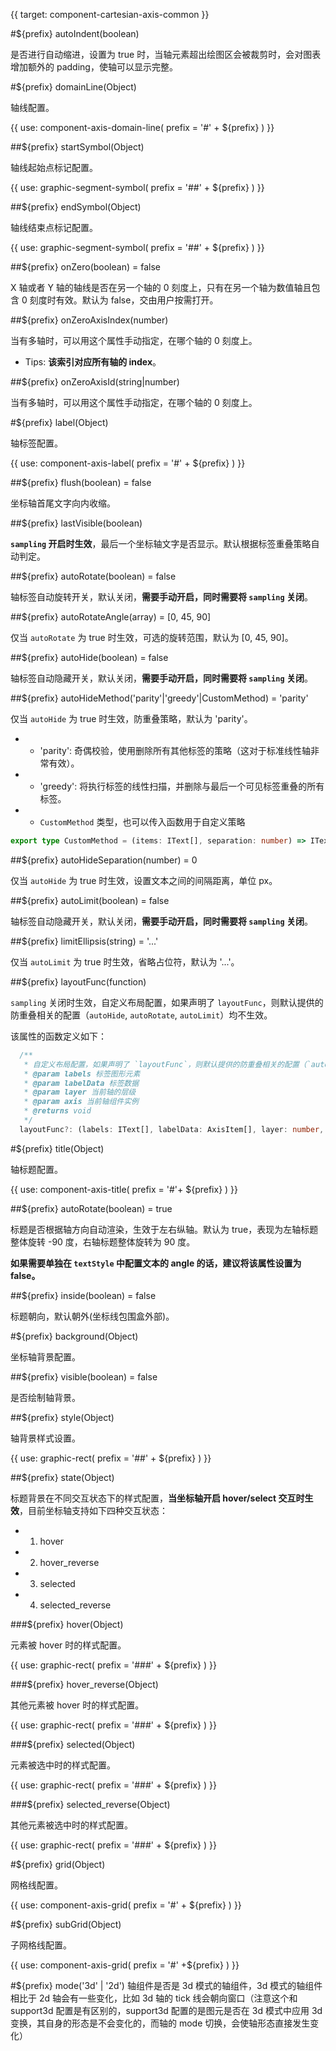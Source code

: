 {{ target: component-cartesian-axis-common }}

#${prefix} autoIndent(boolean)

是否进行自动缩进，设置为 true 时，当轴元素超出绘图区会被裁剪时，会对图表增加额外的 padding，使轴可以显示完整。

#${prefix} domainLine(Object)

轴线配置。

{{ use: component-axis-domain-line(
  prefix = '#' + ${prefix}
) }}

##${prefix} startSymbol(Object)

轴线起始点标记配置。

{{ use:  graphic-segment-symbol(
  prefix = '##' + ${prefix}
) }}

##${prefix} endSymbol(Object)

轴线结束点标记配置。

{{ use:  graphic-segment-symbol(
  prefix = '##' + ${prefix}
) }}

##${prefix} onZero(boolean) = false

X 轴或者 Y 轴的轴线是否在另一个轴的 0 刻度上，只有在另一个轴为数值轴且包含 0 刻度时有效。默认为 false，交由用户按需打开。

##${prefix} onZeroAxisIndex(number)

当有多轴时，可以用这个属性手动指定，在哪个轴的 0 刻度上。

- Tips: **该索引对应所有轴的 index**。

##${prefix} onZeroAxisId(string|number)

当有多轴时，可以用这个属性手动指定，在哪个轴的 0 刻度上。

#${prefix} label(Object)

轴标签配置。

{{ use: component-axis-label(
  prefix  = '#' + ${prefix}
) }}

##${prefix} flush(boolean) = false

坐标轴首尾文字向内收缩。

##${prefix} lastVisible(boolean)

**`sampling` 开启时生效**，最后一个坐标轴文字是否显示。默认根据标签重叠策略自动判定。

##${prefix} autoRotate(boolean) = false

轴标签自动旋转开关，默认关闭，**需要手动开启，同时需要将 `sampling` 关闭**。

##${prefix} autoRotateAngle(array) = [0, 45, 90]

仅当 `autoRotate` 为 true 时生效，可选的旋转范围，默认为 [0, 45, 90]。

##${prefix} autoHide(boolean) = false

轴标签自动隐藏开关，默认关闭，**需要手动开启，同时需要将 `sampling` 关闭**。

##${prefix} autoHideMethod('parity'|'greedy'|CustomMethod) = 'parity'

仅当 `autoHide` 为 true 时生效，防重叠策略，默认为 'parity'。

- - 'parity': 奇偶校验，使用删除所有其他标签的策略（这对于标准线性轴非常有效）。
- - 'greedy': 将执行标签的线性扫描，并删除与最后一个可见标签重叠的所有标签。
- - `CustomMethod` 类型，也可以传入函数用于自定义策略

```ts
export type CustomMethod = (items: IText[], separation: number) => IText[];
```

##${prefix} autoHideSeparation(number) = 0

仅当 `autoHide` 为 true 时生效，设置文本之间的间隔距离，单位 px。

##${prefix} autoLimit(boolean) = false

轴标签自动隐藏开关，默认关闭，**需要手动开启，同时需要将 `sampling` 关闭**。

##${prefix} limitEllipsis(string) = '...'

仅当 `autoLimit` 为 true 时生效，省略占位符，默认为 '...'。

##${prefix} layoutFunc(function)

`sampling` 关闭时生效，自定义布局配置，如果声明了 `layoutFunc`，则默认提供的防重叠相关的配置（`autoHide`, `autoRotate`, `autoLimit`）均不生效。

该属性的函数定义如下：

```ts
  /**
   * 自定义布局配置，如果声明了 `layoutFunc`，则默认提供的防重叠相关的配置（`autoHide`, `autoRotate`, `autoLimit`）均不生效
   * @param labels 标签图形元素
   * @param labelData 标签数据
   * @param layer 当前轴的层级
   * @param axis 当前轴组件实例
   * @returns void
   */
  layoutFunc?: (labels: IText[], labelData: AxisItem[], layer: number, axis: IGroup) => void;
```

#${prefix} title(Object)

轴标题配置。

{{ use: component-axis-title(
  prefix = '#'+ ${prefix}
) }}

##${prefix} autoRotate(boolean) = true

标题是否根据轴方向自动渲染，生效于左右纵轴。默认为 true，表现为左轴标题整体旋转 -90 度，右轴标题整体旋转为 90 度。

**如果需要单独在 `textStyle` 中配置文本的 angle 的话，建议将该属性设置为 false。**

##${prefix} inside(boolean) = false

标题朝向，默认朝外(坐标线包围盒外部)。

#${prefix} background(Object)

坐标轴背景配置。

##${prefix} visible(boolean) = false

是否绘制轴背景。

##${prefix} style(Object)

轴背景样式设置。

{{ use: graphic-rect(
  prefix = '##' + ${prefix}
) }}

##${prefix} state(Object)

标题背景在不同交互状态下的样式配置，**当坐标轴开启 hover/select 交互时生效**，目前坐标轴支持如下四种交互状态：

- 1.  hover
- 2.  hover_reverse
- 3.  selected
- 4.  selected_reverse

###${prefix} hover(Object)

元素被 hover 时的样式配置。

{{ use: graphic-rect(
  prefix = '###' + ${prefix}
) }}

###${prefix} hover_reverse(Object)

其他元素被 hover 时的样式配置。

{{ use: graphic-rect(
  prefix = '###' + ${prefix}
) }}

###${prefix} selected(Object)

元素被选中时的样式配置。

{{ use: graphic-rect(
  prefix = '###' + ${prefix}
) }}

###${prefix} selected_reverse(Object)

其他元素被选中时的样式配置。

{{ use: graphic-rect(
  prefix = '###' + ${prefix}
) }}

#${prefix} grid(Object)

网格线配置。

{{ use: component-axis-grid(
  prefix = '#' + ${prefix}
) }}

#${prefix} subGrid(Object)

子网格线配置。

{{ use: component-axis-grid(
  prefix = '#' +${prefix}
) }}

#${prefix} mode('3d' | '2d')
轴组件是否是 3d 模式的轴组件，3d 模式的轴组件相比于 2d 轴会有一些变化，比如 3d 轴的 tick 线会朝向窗口（注意这个和 support3d 配置是有区别的，support3d 配置的是图元是否在 3d 模式中应用 3d 变换，其自身的形态是不会变化的，而轴的 mode 切换，会使轴形态直接发生变化）
